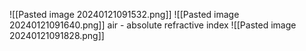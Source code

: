![[Pasted image 20240121091532.png]]
![[Pasted image 20240121091640.png]]
air - absolute refractive index
![[Pasted image 20240121091828.png]]
